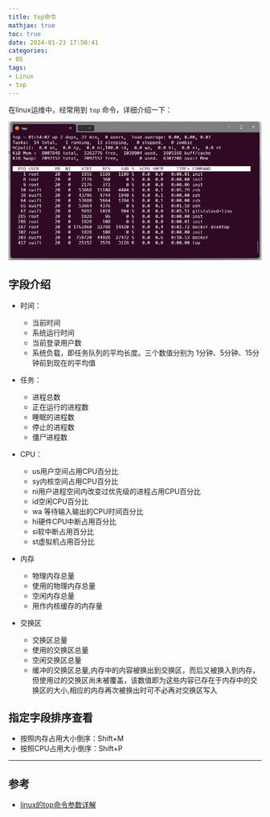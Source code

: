 ```yaml
---
title: top命令
mathjax: true
toc: true
date: 2024-01-23 17:50:41
categories:
- OS
tags:
- Linux
- top
---
```


在linux运维中，经常用到 `top` 命令，详细介绍一下：

![top](https://raw.githubusercontent.com/TransformersWsz/picx-images-hosting/04eb5801268567e6bf9c714fc114282d7d3d36f8/image.4kkhwptk8tg0.png)

<!--more-->

## 字段介绍

- 时间：
    - 当前时间
    - 系统运行时间
    - 当前登录用户数
    - 系统负载，即任务队列的平均长度。三个数值分别为 1分钟、5分钟、15分钟前到现在的平均值
    
- 任务：
    - 进程总数
    - 正在运行的进程数
    - 睡眠的进程数
    - 停止的进程数
    - 僵尸进程数
    
- CPU：
    - us用户空间占用CPU百分比
    - sy内核空间占用CPU百分比
    - ni用户进程空间内改变过优先级的进程占用CPU百分比
    - id空闲CPU百分比
    - wa 等待输入输出的CPU时间百分比
    - hi硬件CPU中断占用百分比
    - si软中断占用百分比
    - st虚拟机占用百分比
    
- 内存
    - 物理内存总量
    - 使用的物理内存总量
    - 空闲内存总量
    - 用作内核缓存的内存量

- 交换区
    - 交换区总量
    - 使用的交换区总量
    - 空闲交换区总量
    - 缓冲的交换区总量,内存中的内容被换出到交换区，而后又被换入到内存，但使用过的交换区尚未被覆盖，该数值即为这些内容已存在于内存中的交换区的大小,相应的内存再次被换出时可不必再对交换区写入

## 指定字段排序查看

- 按照内存占用大小倒序：Shift+M
- 按照CPU占用大小倒序：Shift+P

___

## 参考
- [linux的top命令参数详解](https://www.cnblogs.com/ggjucheng/archive/2012/01/08/2316399.html)
